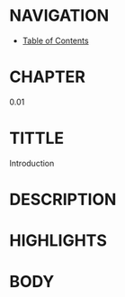 # NAVIGATION
- [Table of Contents](..\Table_of_Contents.md)

# CHAPTER
0.01

# TITTLE
Introduction

# DESCRIPTION
 

# HIGHLIGHTS



# BODY
